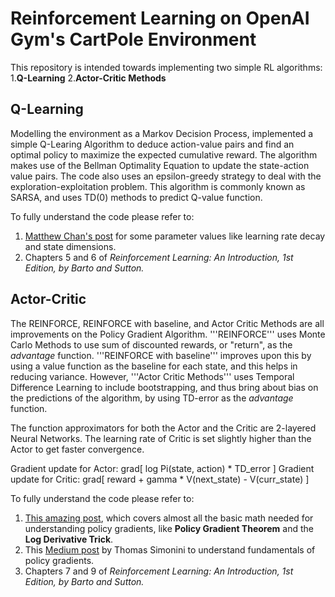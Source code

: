 # Reinforcement Learning on OpenAI Gym's CartPole Environment

This repository is intended towards implementing two simple RL algorithms:
1.<b>Q-Learning</b>
2.<b>Actor-Critic Methods</b>

## Q-Learning

Modelling the environment as a Markov Decision Process, implemented a simple Q-Learing Algorithm to deduce action-value pairs and find an optimal policy to maximize the expected cumulative reward. The algorithm makes use of the Bellman Optimality Equation to update the state-action value pairs. The code also uses an epsilon-greedy strategy to deal with the exploration-exploitation problem.
This algorithm is commonly known as SARSA, and uses TD(0) methods to predict Q-value function.

To fully understand the code please refer to:
1. [Matthew Chan's post](https://medium.com/@tuzzer) for some parameter values like learning rate decay and state dimensions.
2. Chapters 5 and 6 of <i>Reinforcement Learning: An Introduction, 1st Edition, by Barto and Sutton.</i>


## Actor-Critic

The REINFORCE, REINFORCE with baseline, and Actor Critic Methods are all improvements on the Policy Gradient Algorithm. '''REINFORCE''' uses Monte Carlo Methods to use sum of discounted rewards, or "return", as the <i>advantage</i> function. '''REINFORCE with baseline''' improves upon this by using a value function as the baseline for each state, and this helps in reducing variance. However, '''Actor Critic Methods''' uses Temporal Difference Learning to include bootstrapping, and thus bring about bias on the predictions of the algorithm, by using TD-error as the <i>advantage</i> function.

The function approximators for both the Actor and the Critic are 2-layered Neural Networks. The learning rate of Critic is set slightly higher than the Actor to get faster convergence.

Gradient update for Actor: grad[ log Pi(state, action) * TD_error ]
Gradient update for Critic: grad[ reward + gamma * V(next_state) - V(curr_state) ]

To fully understand the code please refer to:
1. [This amazing post](https://danieltakeshi.github.io/2017/03/28/going-deeper-into-reinforcement-learning-fundamentals-of-policy-gradients/), which covers almost all the basic math needed for understanding policy gradients, like <b>Policy Gradient Theorem</b> and the <b>Log Derivative Trick</b>.
2. This [Medium post](https://medium.freecodecamp.org/an-introduction-to-policy-gradients-with-cartpole-and-doom-495b5ef2207f) by Thomas Simonini to understand fundamentals of policy gradients.
3. Chapters 7 and 9 of <i>Reinforcement Learning: An Introduction, 1st Edition, by Barto and Sutton.</i> 
